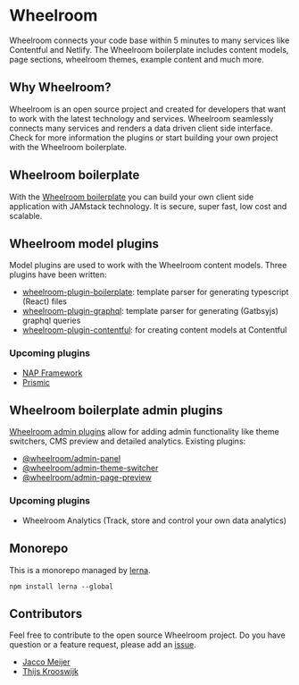 # Wheelroom

Wheelroom connects your code base within 5 minutes to many services like
Contentful and Netlify. The Wheelroom boilerplate includes content models, page
sections, wheelroom themes, example content and much more.

## Why Wheelroom?

Wheelroom is an open source project and created for developers that want to work
with the latest technology and services. Wheelroom seamlessly connects many
services and renders a data driven client side interface. Check for more
information the plugins or start building your own project with the Wheelroom
boilerplate.

## Wheelroom boilerplate

With the [Wheelroom
boilerplate](https://github.com/wheelroom/wheelroom/tree/master/packages/boilerplate)
you can build your own client side application with JAMstack technology. It is
secure, super fast, low cost and scalable.

## Wheelroom model plugins

Model plugins are used to work with the Wheelroom content models. Three plugins
have been written:

- [wheelroom-plugin-boilerplate](./packages/wheelroom-plugin-boilerplate):
  template parser for generating typescript (React) files
- [wheelroom-plugin-graphql](./packages/wheelroom-plugin-contentful): template
  parser for generating (Gatbsyjs) graphql queries
- [wheelroom-plugin-contentful](./packages/wheelroom-plugin-graphql): for
  creating content models at Contentful

### Upcoming plugins

- [NAP Framework](https://www.napframework.com/)
- [Prismic](https://www.prismic.io)

## Wheelroom boilerplate admin plugins

[Wheelroom admin plugins](./packages/boilerplate/docs/admin-plugins.md) allow
for adding admin functionality like theme switchers, CMS preview and detailed
analytics. Existing plugins:

- [@wheelroom/admin-panel](./packages/admin-panel/README.md)
- [@wheelroom/admin-theme-switcher](./packages/admin-theme-switcher/README.md)
- [@wheelroom/admin-page-preview](./packages/admin-page-preview/README.md)

### Upcoming plugins

- Wheelroom Analytics (Track, store and control your own data analytics)

## Monorepo

This is a monorepo managed by [lerna](https://www.npmjs.com/package/lerna).

```
npm install lerna --global
```

## Contributors

Feel free to contribute to the open source Wheelroom project. Do you have
question or a feature request, please add an
[issue](https://github.com/wheelroom/wheelroom/issues).

- [Jacco Meijer](https://github.com/jaccomeijer)
- [Thijs Krooswijk](https://github.com/thijskrooswijk)
